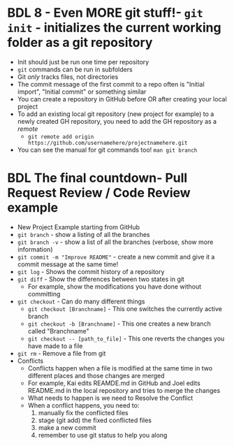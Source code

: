 # BDL 8 - Even MORE git stuff!- `git init` - initializes the current working folder as a git repository
- Init should just be run one time per repository
- `git` commands can be run in subfolders
- Git _only_ tracks files, not directories
- The commit message of the first commit to a repo often is "Initial import", "Initial commit" or something similar
- You can create a repository in GitHub before OR after creating your local project
- To add an existing local git repository (new project for example) to a newly created GH repository, you need to add the GH repository as a _remote_
    - `git remote add origin https://github.com/usernamehere/projectnamehere.git`
- You can see the manual for git commands too! `man git branch`

# BDL The final countdown- Pull Request Review / Code Review example
- New Project Example starting from GitHub
- `git branch` - show a listing of all the branches
- `git branch -v` - show a list of all the branches (verbose, show more information)
- `git commit -m "Improve README"` - create a new commit and give it a commit message at the same time!
- `git log` - Shows the commit history of a repository
- `git diff` - Show the differences between two states in git
    - For example, show the modifications you have done without committing
- `git checkout` - Can do many different things
    - `git checkout [Branchname]` - This one switches the currently active branch
    - `git checkout -b [Branchname]` - This one creates a new branch called "Branchname"
    - `git checkout -- [path_to_file]` - This one reverts the changes you have made to a file
- `git rm` - Remove a file from git
- Conflicts
    - Conflicts happen when a file is modified at the same time in two different places and those changes are merged
    - For example, Kai edits REAMDE.md in GitHub and Joel edits README.md in the local repository and tries to merge the changes
    - What needs to happen is we need to Resolve the Conflict
    - When a conflict happens, you need to:
        1. manually fix the conflicted files
        2. stage (git add) the fixed conflicted files
        3. make a new commit
        4. remember to use git status to help you along